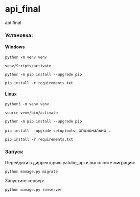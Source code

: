 # api_final
api final

### Установка: 
#### Windows
`python -m venv venv `

`venv/Scripts/activate `

`python -m pip install --upgrade pip `

`pip install -r requirements.txt `

#### Linux
`python3 -m venv venv `

`source venv/bin/activate `

`python -m pip install --upgrade pip `

`pip install --upgrade setuptools ` опционально...

`pip install -r requirements.txt `

### Запуск
Перейдити в дирректорию yatube_api и выполните миграции:

`python manage.py migrate `

Запустите сервер:

`python manage.py runserver`